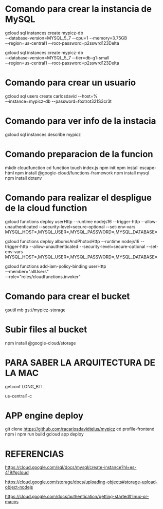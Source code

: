 # Comando para crear la instancia de MySQL
gcloud sql instances create mypicz-db \
   --database-version=MYSQL_5_7 --cpu=1 --memory=3.75GB \
   --region=us-central1 --root-password=p2sswrd123Delta

gcloud sql instances create mypicz-db \
--database-version=MYSQL_5_7 --tier=db-g1-small \
--region=us-central1 --root-password=p2sswrd123Delta

# Comando para crear un usuario
gcloud sql users create carlosdavid --host=% \
   --instance=mypicz-db --password=foxtrot321S3cr3t

# Comando para ver info de la instacia
gcloud sql instances describe mypicz

# Comando preparacion de la funcion
mkdir cloudfunction
cd function
touch index.js
npm init
npm install escape-html
npm install @google-cloud/functions-framework
npm install mysql
npm install dotenv

# Comando para realizar el despligue de la cloud function
gcloud functions deploy userHttp --runtime nodejs16 --trigger-http --allow-unauthenticated --security-level=secure-optional --set-env-vars MYSQL_HOST=,MYSQL_USER=,MYSQL_PASSWORD=,MYSQL_DATABASE=

gcloud functions deploy albumsAndPhotosHttp --runtime nodejs16 --trigger-http --allow-unauthenticated --security-level=secure-optional --set-env-vars MYSQL_HOST=,MYSQL_USER=,MYSQL_PASSWORD=,MYSQL_DATABASE=

gcloud functions add-iam-policy-binding userHttp \
 --member="allUsers" \
 --role="roles/cloudfunctions.invoker"
# Comando para crear el bucket 
gsutil mb gs://mypicz-storage

# Subir files al bucket
npm install @google-cloud/storage

# PARA SABER LA ARQUITECTURA DE LA MAC
getconf LONG_BIT 

us-central1-c


# APP engine deploy
git clone https://github.com/racarlosdavidtelus/mypicz
cd profile-frontend
npm i
npm run build
gcloud app deploy



# REFERENCIAS
https://cloud.google.com/sql/docs/mysql/create-instance?hl=es-419#gcloud

https://cloud.google.com/storage/docs/uploading-objects#storage-upload-object-nodejs

https://cloud.google.com/docs/authentication/getting-started#linux-or-macos
